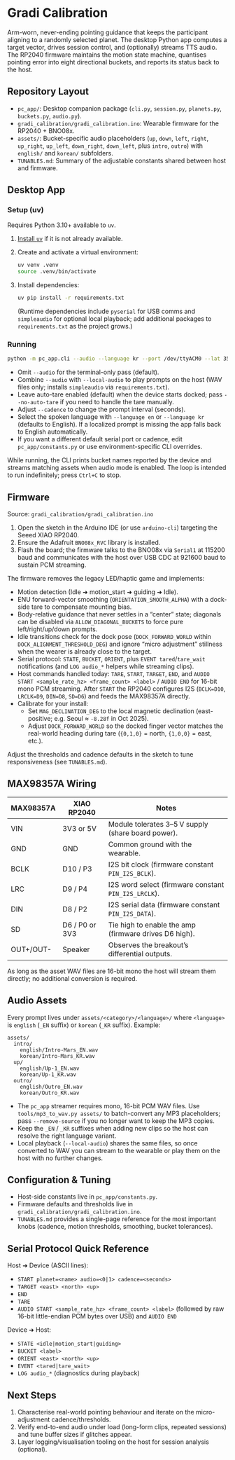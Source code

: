 # Gradi Calibration

Arm-worn, never-ending pointing guidance that keeps the participant aligning to a randomly selected planet. The desktop Python app computes a target vector, drives session control, and (optionally) streams TTS audio. The RP2040 firmware maintains the motion state machine, quantises pointing error into eight directional buckets, and reports its status back to the host.

## Repository Layout

- `pc_app/`: Desktop companion package (`cli.py`, `session.py`, `planets.py`, `buckets.py`, `audio.py`).
- `gradi_calibration/gradi_calibration.ino`: Wearable firmware for the RP2040 + BNO08x.
- `assets/`: Bucket-specific audio placeholders (`up`, `down`, `left`, `right`, `up_right`, `up_left`, `down_right`, `down_left`, plus `intro`, `outro`) with `english/` and `korean/` subfolders.
- `TUNABLES.md`: Summary of the adjustable constants shared between host and firmware.

## Desktop App

### Setup (uv)

Requires Python 3.10+ available to `uv`.

1. [Install `uv`](https://github.com/astral-sh/uv) if it is not already available.
2. Create and activate a virtual environment:

   ```bash
   uv venv .venv
   source .venv/bin/activate
   ```

3. Install dependencies:

   ```bash
   uv pip install -r requirements.txt
   ```

   (Runtime dependencies include `pyserial` for USB comms and `simpleaudio` for optional local playback; add additional packages to `requirements.txt` as the project grows.)

### Running

```bash
python -m pc_app.cli --audio --language kr --port /dev/ttyACM0 --lat 35.1458 --lon 126.9231 --log-level INFO
```

- Omit `--audio` for the terminal-only pass (default).
- Combine `--audio` with `--local-audio` to play prompts on the host (WAV files only; installs `simpleaudio` via `requirements.txt`).
- Leave auto-tare enabled (default) when the device starts docked; pass `--no-auto-tare` if you need to handle the tare manually.
- Adjust `--cadence` to change the prompt interval (seconds).
- Select the spoken language with `--language en` or `--language kr` (defaults to English). If a localized prompt is missing the app falls back to English automatically.
- If you want a different default serial port or cadence, edit `pc_app/constants.py` or use environment-specific CLI overrides.

While running, the CLI prints bucket names reported by the device and streams matching assets when audio mode is enabled. The loop is intended to run indefinitely; press `Ctrl+C` to stop.

## Firmware

Source: `gradi_calibration/gradi_calibration.ino`

1. Open the sketch in the Arduino IDE (or use `arduino-cli`) targeting the Seeed XIAO RP2040.
2. Ensure the Adafruit `BNO08x_RVC` library is installed.
3. Flash the board; the firmware talks to the BNO08x via `Serial1` at 115200 baud and communicates with the host over USB CDC at 921600 baud to sustain PCM streaming.

The firmware removes the legacy LED/haptic game and implements:

- Motion detection (Idle ➜ motion_start ➜ guiding ➜ Idle).
- ENU forward-vector smoothing (`ORIENTATION_SMOOTH_ALPHA`) with a dock-side tare to compensate mounting bias.
- Body-relative guidance that never settles in a “center” state; diagonals can be disabled via `ALLOW_DIAGONAL_BUCKETS` to force pure left/right/up/down prompts.
- Idle transitions check for the dock pose (`DOCK_FORWARD_WORLD` within `DOCK_ALIGNMENT_THRESHOLD_DEG`) and ignore “micro adjustment” stillness when the wearer is already close to the target.
- Serial protocol: `STATE`, `BUCKET`, `ORIENT`, plus `EVENT tared`/`tare_wait` notifications (and `LOG audio_*` helpers while streaming clips).
- Host commands handled today: `TARE`, `START`, `TARGET`, `END`, and `AUDIO START <sample_rate_hz> <frame_count> <label>` / `AUDIO END` for 16-bit mono PCM streaming. After `START` the RP2040 configures I2S (`BCLK=D10`, `LRCLK=D9`, `DIN=D8`, `SD=D6`) and feeds the MAX98357A directly.
- Calibrate for your install:
  - Set `MAG_DECLINATION_DEG` to the local magnetic declination (east-positive; e.g. Seoul ≈ `-8.28f` in Oct 2025).
  - Adjust `DOCK_FORWARD_WORLD` so the docked finger vector matches the real-world heading during tare (`{0,1,0}` = north, `{1,0,0}` = east, etc.).

Adjust the thresholds and cadence defaults in the sketch to tune responsiveness (see `TUNABLES.md`).

## MAX98357A Wiring

| MAX98357A | XIAO RP2040 | Notes |
| --- | --- | --- |
| VIN | 3V3 or 5V | Module tolerates 3–5 V supply (share board power). |
| GND | GND | Common ground with the wearable. |
| BCLK | D10 / P3 | I2S bit clock (firmware constant `PIN_I2S_BCLK`). |
| LRC | D9 / P4 | I2S word select (firmware constant `PIN_I2S_LRCLK`). |
| DIN | D8 / P2 | I2S serial data (firmware constant `PIN_I2S_DATA`). |
| SD | D6 / P0 or 3V3 | Tie high to enable the amp (firmware drives D6 high). |
| OUT+/OUT- | Speaker | Observes the breakout’s differential outputs. |

As long as the asset WAV files are 16-bit mono the host will stream them directly; no additional conversion is required.

## Audio Assets

Every prompt lives under `assets/<category>/<language>/` where `<language>` is `english` (`_EN` suffix) or `korean` (`_KR` suffix). Example:

```
assets/
  intro/
    english/Intro-Mars_EN.wav
    korean/Intro-Mars_KR.wav
  up/
    english/Up-1_EN.wav
    korean/Up-1_KR.wav
  outro/
    english/Outro_EN.wav
    korean/Outro_KR.wav
```

- The `pc_app` streamer requires mono, 16-bit PCM WAV files. Use `tools/mp3_to_wav.py assets/` to batch-convert any MP3 placeholders; pass `--remove-source` if you no longer want to keep the MP3 copies.
- Keep the `_EN` / `_KR` suffixes when adding new clips so the host can resolve the right language variant.
- Local playback (`--local-audio`) shares the same files, so once converted to WAV you can stream to the wearable or play them on the host with no further changes.

## Configuration & Tuning

- Host-side constants live in `pc_app/constants.py`.
- Firmware defaults and thresholds live in `gradi_calibration/gradi_calibration.ino`.
- `TUNABLES.md` provides a single-page reference for the most important knobs (cadence, motion thresholds, smoothing, bucket tolerances).

## Serial Protocol Quick Reference

Host ➜ Device (ASCII lines):

- `START planet=<name> audio=<0|1> cadence=<seconds>`
- `TARGET <east> <north> <up>`
- `END`
- `TARE`
- `AUDIO START <sample_rate_hz> <frame_count> <label>` (followed by raw 16-bit little-endian PCM bytes over USB) and `AUDIO END`

Device ➜ Host:

- `STATE <idle|motion_start|guiding>`
- `BUCKET <label>`
- `ORIENT <east> <north> <up>`
- `EVENT <tared|tare_wait>`
- `LOG audio_*` (diagnostics during playback)

## Next Steps

1. Characterise real-world pointing behaviour and iterate on the micro-adjustment cadence/thresholds.
2. Verify end-to-end audio under load (long-form clips, repeated sessions) and tune buffer sizes if glitches appear.
3. Layer logging/visualisation tooling on the host for session analysis (optional).
